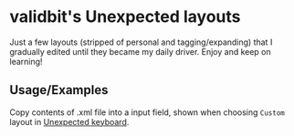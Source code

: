 
# validbit's Unexpected layouts

Just a few layouts (stripped of personal and tagging/expanding) that I gradually edited until they became my daily driver. Enjoy and keep on learning! 

## Usage/Examples
Copy contents of .xml file into a input field, shown when choosing `Custom` layout in [Unexpected keyboard](https://github.com/Julow/Unexpected-Keyboard/).

